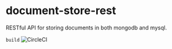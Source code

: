 # document-store-rest
RESTful API for storing documents in both mongodb and mysql.

`build` ![CircleCI](https://circleci.com/gh/treetop-flyer/document-store-rest.png)
